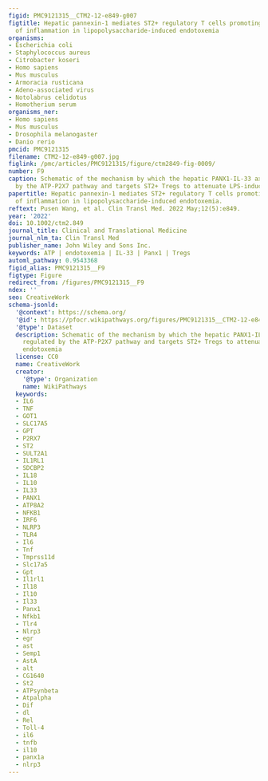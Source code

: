 ```yaml
---
figid: PMC9121315__CTM2-12-e849-g007
figtitle: Hepatic pannexin‐1 mediates ST2+ regulatory T cells promoting resolution
  of inflammation in lipopolysaccharide‐induced endotoxemia
organisms:
- Escherichia coli
- Staphylococcus aureus
- Citrobacter koseri
- Homo sapiens
- Mus musculus
- Armoracia rusticana
- Adeno-associated virus
- Notolabrus celidotus
- Homotherium serum
organisms_ner:
- Homo sapiens
- Mus musculus
- Drosophila melanogaster
- Danio rerio
pmcid: PMC9121315
filename: CTM2-12-e849-g007.jpg
figlink: /pmc/articles/PMC9121315/figure/ctm2849-fig-0009/
number: F9
caption: Schematic of the mechanism by which the hepatic PANX1‐IL‐33 axis is regulated
  by the ATP‐P2X7 pathway and targets ST2+ Tregs to attenuate LPS‐induced endotoxemia
papertitle: Hepatic pannexin‐1 mediates ST2+ regulatory T cells promoting resolution
  of inflammation in lipopolysaccharide‐induced endotoxemia.
reftext: Pusen Wang, et al. Clin Transl Med. 2022 May;12(5):e849.
year: '2022'
doi: 10.1002/ctm2.849
journal_title: Clinical and Translational Medicine
journal_nlm_ta: Clin Transl Med
publisher_name: John Wiley and Sons Inc.
keywords: ATP | endotoxemia | IL‐33 | Panx1 | Tregs
automl_pathway: 0.9543368
figid_alias: PMC9121315__F9
figtype: Figure
redirect_from: /figures/PMC9121315__F9
ndex: ''
seo: CreativeWork
schema-jsonld:
  '@context': https://schema.org/
  '@id': https://pfocr.wikipathways.org/figures/PMC9121315__CTM2-12-e849-g007.html
  '@type': Dataset
  description: Schematic of the mechanism by which the hepatic PANX1‐IL‐33 axis is
    regulated by the ATP‐P2X7 pathway and targets ST2+ Tregs to attenuate LPS‐induced
    endotoxemia
  license: CC0
  name: CreativeWork
  creator:
    '@type': Organization
    name: WikiPathways
  keywords:
  - IL6
  - TNF
  - GOT1
  - SLC17A5
  - GPT
  - P2RX7
  - ST2
  - SULT2A1
  - IL1RL1
  - SDCBP2
  - IL18
  - IL10
  - IL33
  - PANX1
  - ATP8A2
  - NFKB1
  - IRF6
  - NLRP3
  - TLR4
  - Il6
  - Tnf
  - Tmprss11d
  - Slc17a5
  - Gpt
  - Il1rl1
  - Il18
  - Il10
  - Il33
  - Panx1
  - Nfkb1
  - Tlr4
  - Nlrp3
  - egr
  - ast
  - Semp1
  - AstA
  - alt
  - CG1640
  - St2
  - ATPsynbeta
  - Atpalpha
  - Dif
  - dl
  - Rel
  - Toll-4
  - il6
  - tnfb
  - il10
  - panx1a
  - nlrp3
---
```

